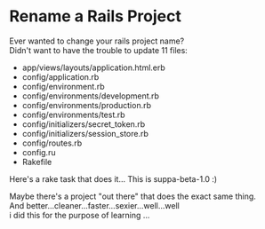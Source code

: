 Rename a Rails Project
====================================================================

Ever wanted to change your rails project name?  
Didn't want to have the trouble to update 11 files:

* app/views/layouts/application.html.erb
* config/application.rb
* config/environment.rb
* config/environments/development.rb
* config/environments/production.rb
* config/environments/test.rb
* config/initializers/secret_token.rb
* config/initializers/session_store.rb  
* config/routes.rb
* config.ru
* Rakefile

Here's a rake task that does it...  This is suppa-beta-1.0 :)

Maybe there's a project "out there" that does the exact same thing.  
And better...cleaner...faster...sexier...well...well  
i did this for the purpose of learning ...